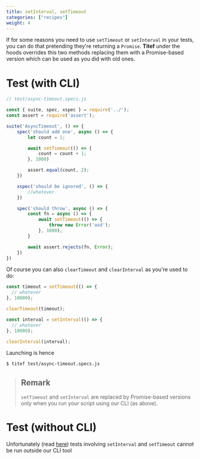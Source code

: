 ```yaml
---
title: setInterval, setTimeout
categories: ["recipes"]
weight: 4
---
```


If for some reasons you need to use `setTimeout` or `setInterval` in your tests, you can do
that pretending they're returning a `Promise`. **Titef** under the hoods overrides this two
methods replacing them with a Promise-based version which can be used as you did with old ones.

# Test (with CLI)

```javascript
// test/async-timeout.specs.js

const { suite, spec, xspec } = require('../');
const assert = require('assert');

suite('AsyncTimeout', () => {
    spec('should add one', async () => {
        let count = 1;

        await setTimeout(() => {
            count = count + 1;
        }, 1000)

        assert.equal(count, 2);
    })

    xspec('should be ignored', () => {
        //whatever
    })

    spec('should throw', async () => {
        const fn = async () => {
            await setTimeout(() => {
                throw new Error('asd');
            }, 1000);
        }

        await assert.rejects(fn, Error);
    })
})
```

Of course you can also `clearTimeout` and `clearInterval` as you're used to do:

```javascript
const timeout = setTimeout(() => {
  // whatever
}, 10000);

clearTimeout(timeout);

const interval = setInterval(() => {
  // whatever
}, 10000);

clearInterval(interval);
```

Launching is hence

```bash
$ titef test/async-timeout.specs.js
```

> ## Remark
> `setTimeout` and `setInterval` are replaced by Promise-based versions 
> only when you run your script using our CLI (as above).

# Test (without CLI)

Unfortunately (read [here](#remark)) tests involving `setInterval` and `setTimeout` cannot be run outside our CLI tool